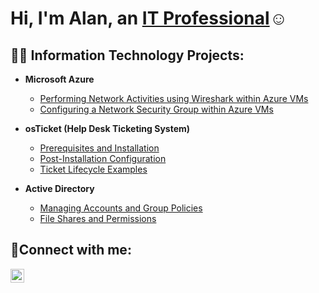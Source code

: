 <h1>Hi, I'm Alan, an <a href="https://linkedin.com/in/Josh">IT Professional</a>☺</h1>

<h2>👨‍💻 Information Technology Projects:</h2>

- <b>Microsoft Azure</b>
  - [Performing Network Activities using Wireshark within Azure VMs](https://github.com/AlanG099/Networking-in-Azure-VMs.git)
  - [Configuring a Network Security Group within Azure VMs](https://github.com/joshmadakorcc/azure-network-protocols)
    
- <b>osTicket (Help Desk Ticketing System)</b>
  - [Prerequisites and Installation](https://github.com/AlanG099/osticket-prereqs)
  - [Post-Installation Configuration](https://github.com/joshmadakorcc/post-install-config)
  - [Ticket Lifecycle Examples](https://github.com/joshmadakorcc/ticket-lifecycle)

- <b>Active Directory</b>
  - [Managing Accounts and Group Policies](https://github.com/AlanG099/osticket-prereqs)
  - [File Shares and Permissions](https://github.com/AlanG099/osticket-prereqs)


<h2>🤳Connect with me:</h2>

[<img align="left" alt="Josh | LinkedIn" width="22px" src="https://cdn.jsdelivr.net/npm/simple-icons@v3/icons/linkedin.svg" />][linkedin]

[linkedin]: https://linkedin.com/in/Josh
